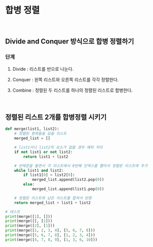 # 합병 정렬

<br>

## Divide and Conquer 방식으로 합병 정렬하기

### 단계

1. Divide : 리스트를 반으로 나눈다.

2. Conquer : 왼쪽 리스트와 오른쪽 리스트를 각각 정렬한다.

3. Combine : 정렬된 두 리스트를 하나의 정렬된 리스트로 합병한다.

<br>

## 정렬된 리스트 2개를 합병정렬 시키기

```python
def merge(list1, list2):
    # 정렬된 항목들을 담을 리스트
    merged_list = []

    # list1이나 list2의 요소가 없을 경우 예외 처리
    if not list1 or not list2:
        return list1 + list2

    # 반복문을 돌면서 각 리스트에서 0번째 인덱스를 뽑아서 정렬된 리스트에 추가
    while list1 and list2:
        if list1[0] > list2[0]:
            merged_list.append(list2.pop(0))
        else:
            merged_list.append(list1.pop(0))

    # 정렬된 리스트와 남은 리스트를 합쳐서 반환
    return merged_list + list1 + list2

# 테스트
print(merge([1], []))
print(merge([], [1]))
print(merge([2], [1]))
print(merge([1, 2, 3, 4], [5, 6, 7, 8]))
print(merge([5, 6, 7, 8], [1, 2, 3, 4]))
print(merge([4, 7, 8, 9], [1, 3, 6, 10]))
```
